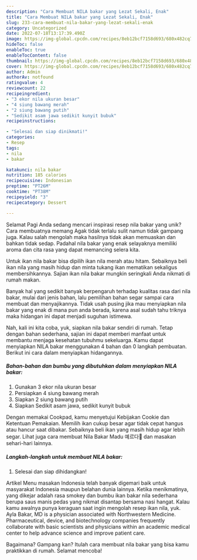 ```yaml
---
description: "Cara Membuat NILA bakar yang Lezat Sekali, Enak"
title: "Cara Membuat NILA bakar yang Lezat Sekali, Enak"
slug: 233-cara-membuat-nila-bakar-yang-lezat-sekali-enak
category: Uncategorized
date: 2022-07-18T13:17:39.490Z
image: https://img-global.cpcdn.com/recipes/8eb12bcf7158d693/680x482cq70/nila-bakar-foto-resep-utama.jpg
hideToc: false
enableToc: true
enableTocContent: false
thumbnail: https://img-global.cpcdn.com/recipes/8eb12bcf7158d693/680x482cq70/nila-bakar-foto-resep-utama.jpg
cover: https://img-global.cpcdn.com/recipes/8eb12bcf7158d693/680x482cq70/nila-bakar-foto-resep-utama.jpg
author: Admin
authorAv: notfound
ratingvalue: 4
reviewcount: 22
recipeingredient:
- "3 ekor nila ukuran besar"
- "4 siung bawang merah"
- "2 siung bawang putih"
- "Sedikit asam jawa sedikit kunyit bubuk"
recipeinstructions:

- "Selesai dan siap dinikmati!"
categories:
- Resep
tags:
- nila
- bakar

katakunci: nila bakar 
nutrition: 185 calories
recipecuisine: Indonesian
preptime: "PT26M"
cooktime: "PT38M"
recipeyield: "3"
recipecategory: Dessert

---
```



Selamat Pagi Anda sedang mencari inspirasi resep nila bakar yang unik? Cara membuatnya memang Agak tidak terlalu sulit namun tidak gampang juga. Kalau salah mengolah maka hasilnya tidak akan memuaskan dan bahkan tidak sedap. Padahal nila bakar yang enak selayaknya memiliki aroma dan cita rasa yang dapat memancing selera kita.


Untuk ikan nila bakar bisa dipilih ikan nila merah atau hitam. Sebaiknya beli ikan nila yang masih hidup dan minta tukang ikan mematikan sekaligus membersihkannya. Sajian ikan nila bakar mungkin seringkali Anda nikmati di rumah makan.

Banyak hal yang sedikit banyak berpengaruh terhadap kualitas rasa dari nila bakar, mulai dari jenis bahan, lalu pemilihan bahan segar sampai cara membuat dan menyajikannya. Tidak usah pusing jika mau menyiapkan nila bakar yang enak di mana pun anda berada, karena asal sudah tahu triknya maka hidangan ini dapat menjadi suguhan istimewa.


Nah, kali ini kita coba, yuk, siapkan nila bakar sendiri di rumah. Tetap dengan bahan sederhana, sajian ini dapat memberi manfaat untuk membantu menjaga kesehatan tubuhmu sekeluarga. Kamu dapat menyiapkan NILA bakar menggunakan 4 bahan dan 0 langkah pembuatan. Berikut ini cara dalam menyiapkan hidangannya.

<!--inarticleads1-->

##### Bahan-bahan dan bumbu yang dibutuhkan dalam menyiapkan NILA bakar:

1. Gunakan 3 ekor nila ukuran besar
1. Persiapkan 4 siung bawang merah
1. Siapkan 2 siung bawang putih
1. Siapkan Sedikit asam jawa, sedikit kunyit bubuk


Dengan memakai Cookpad, kamu menyetujui Kebijakan Cookie dan Ketentuan Pemakaian. Memilih ikan cukup besar agar tidak cepat hangus atau hancur saat dibakar. Sebaiknya beli ikan yang masih hidup agar lebih segar. Lihat juga cara membuat Nila Bakar Madu 예르다🍯 dan masakan sehari-hari lainnya. 

<!--inarticleads2-->

##### Langkah-langkah untuk membuat NILA bakar:


1. Selesai dan siap dihidangkan!

Artikel Menu masakan Indonesia telah banyak digemari baik untuk masyarakat Indonesia maupun belahan dunia lainnya. Ketika menikmatinya, yang dikejar adalah rasa smokey dan bumbu ikan bakar nila sederhana berupa saus manis pedas yang nikmat disantap bersama nasi hangat. Kalau kamu awalnya punya keraguan saat ingin mengolah resep ikan nila, yuk. Ayla Bakar, MD is a physician associated with Northwestern Medicine. Pharmaceutical, device, and biotechnology companies frequently collaborate with basic scientists and physicians within an academic medical center to help advance science and improve patient care. 

Bagaimana? Gampang kan? Itulah cara membuat nila bakar yang bisa kamu praktikkan di rumah. Selamat mencoba!
